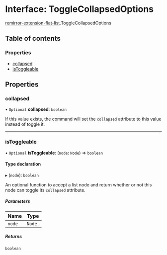 # Interface: ToggleCollapsedOptions

[remirror-extension-flat-list](../modules/remirror_extension_flat_list.md).ToggleCollapsedOptions

## Table of contents

### Properties

- [collapsed](remirror_extension_flat_list.ToggleCollapsedOptions.md#collapsed)
- [isToggleable](remirror_extension_flat_list.ToggleCollapsedOptions.md#istoggleable)

## Properties

### collapsed

• `Optional` **collapsed**: `boolean`

If this value exists, the command will set the `collapsed` attribute to
this value instead of toggle it.

___

### isToggleable

• `Optional` **isToggleable**: (`node`: `Node`) => `boolean`

#### Type declaration

▸ (`node`): `boolean`

An optional function to accept a list node and return whether or not this
node can toggle its `collapsed` attribute.

##### Parameters

| Name | Type |
| :------ | :------ |
| `node` | `Node` |

##### Returns

`boolean`
